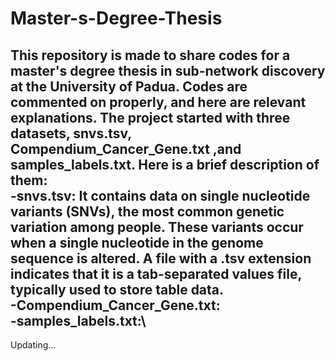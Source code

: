 # Master-s-Degree-Thesis
This repository is made to share codes for a master's degree thesis in sub-network discovery at the University of Padua.
Codes are commented on properly, and here are relevant explanations.
The project started with three datasets, snvs.tsv, Compendium_Cancer_Gene.txt ,and samples_labels.txt. Here is a brief description of them:\
-snvs.tsv: It contains data on single nucleotide variants (SNVs), the most common genetic variation among people. These variants occur when a single nucleotide in the genome sequence is altered. A file with a .tsv extension indicates that it is a tab-separated values file, typically used to store table data.\
-Compendium_Cancer_Gene.txt:\
-samples_labels.txt:\
-----------------------------------------------------------------------------------------------------------------------------------------------------------------------------------------

Updating...
